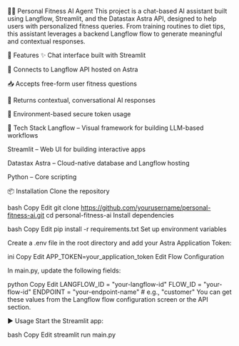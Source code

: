 🏋️‍♂️ Personal Fitness AI Agent
This project is a chat-based AI assistant built using Langflow, Streamlit, and the Datastax Astra API, designed to help users with personalized fitness queries. From training routines to diet tips, this assistant leverages a backend Langflow flow to generate meaningful and contextual responses.

🚀 Features
✨ Chat interface built with Streamlit

🔗 Connects to Langflow API hosted on Astra

📥 Accepts free-form user fitness questions

💬 Returns contextual, conversational AI responses

🔐 Environment-based secure token usage

🧰 Tech Stack
Langflow – Visual framework for building LLM-based workflows

Streamlit – Web UI for building interactive apps

Datastax Astra – Cloud-native database and Langflow hosting

Python – Core scripting

📦 Installation
Clone the repository

bash
Copy
Edit
git clone https://github.com/yourusername/personal-fitness-ai.git
cd personal-fitness-ai
Install dependencies

bash
Copy
Edit
pip install -r requirements.txt
Set up environment variables

Create a .env file in the root directory and add your Astra Application Token:

ini
Copy
Edit
APP_TOKEN=your_application_token
Edit Flow Configuration

In main.py, update the following fields:

python
Copy
Edit
LANGFLOW_ID = "your-langflow-id"
FLOW_ID = "your-flow-id"
ENDPOINT = "your-endpoint-name"  # e.g., "customer"
You can get these values from the Langflow flow configuration screen or the API section.

▶️ Usage
Start the Streamlit app:

bash
Copy
Edit
streamlit run main.py
